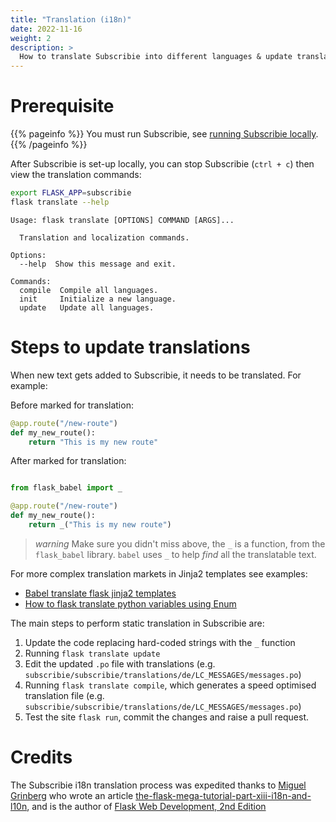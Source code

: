 ```yaml
---
title: "Translation (i18n)"
date: 2022-11-16
weight: 2
description: >
  How to translate Subscribie into different languages & update translations.
---
```


# Prerequisite


{{% pageinfo %}}
You must run Subscribie, see [running Subscribie locally](https://github.com/Subscribie/subscribie#quickstart-without-docker).
{{% /pageinfo %}}

After Subscribie is set-up locally, you can stop Subscribie (`ctrl + c`) then view the translation commands:

```bash
export FLASK_APP=subscribie
flask translate --help
```

```
Usage: flask translate [OPTIONS] COMMAND [ARGS]...

  Translation and localization commands.

Options:
  --help  Show this message and exit.

Commands:
  compile  Compile all languages.
  init     Initialize a new language.
  update   Update all languages.

```


# Steps to update translations

When new text gets added to Subscribie, it needs to be translated. For example:

Before marked for translation:

```python
@app.route("/new-route")
def my_new_route():
    return "This is my new route"

```

After marked for translation:

```python

from flask_babel import _

@app.route("/new-route")
def my_new_route():
    return _("This is my new route")

```


> *warning* Make sure you didn't miss above, the `_` is a function, from the `flask_babel`
  library. `babel` uses `_` to help *find* all the translatable text.


For more complex translation markets in Jinja2 templates see examples:

- [Babel translate flask jinja2 templates](https://github.com/Subscribie/subscribie/compare/master...194-multilinqual-support#diff-4363b9d6b4af3964b71b83a3e49a465690f132b8227b5aef9c062bdb6aea5a2eR68)
- [How to flask translate python variables using Enum](https://github.com/Subscribie/subscribie/compare/master...194-multilinqual-support#diff-26a4fb09b7b90ccf42d6a13b35d380aebe44be88a5c06e7985bd988bc0349097R505-R817)




The main steps to perform static translation in Subscribie are:

1. Update the code replacing hard-coded strings with the `_` function
2. Running `flask translate update`
3. Edit the updated `.po` file with translations (e.g. `subscribie/subscribie/translations/de/LC_MESSAGES/messages.po`)
3. Running `flask translate compile`, which generates a speed optimised translation file (e.g. `subscribie/subscribie/translations/de/LC_MESSAGES/messages.po`)
4. Test the site `flask run`, commit the changes and raise a pull request.


# Credits

The Subscribie i18n translation process was expedited thanks to [Miguel Grinberg](https://twitter.com/miguelgrinberg) who wrote an article [the-flask-mega-tutorial-part-xiii-i18n-and-l10n](https://blog.miguelgrinberg.com/post/the-flask-mega-tutorial-part-xiii-i18n-and-l10n), and is the author of [Flask Web Development, 2nd Edition](https://www.oreilly.com/library/view/flask-web-development/9781491991725/)
